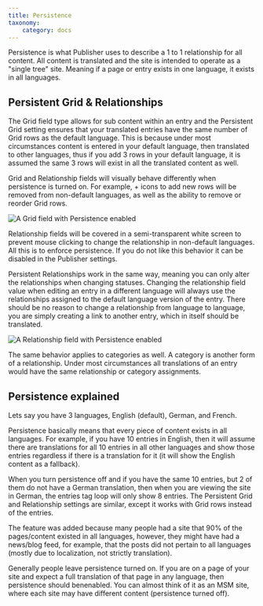 ```yaml
---
title: Persistence
taxonomy:
    category: docs
---
```


Persistence is what Publisher uses to describe a 1 to 1 relationship for all content. All content is translated and the site is intended to operate as a "single tree" site. Meaning if a page or entry exists in one language, it exists in all languages.

## Persistent Grid & Relationships

The Grid field type allows for sub content within an entry and the Persistent Grid setting ensures that your translated entries have the same number of Grid rows as the default language. This is because under most circumstances content is entered in your default language, then translated to other languages, thus if you add 3 rows in your default language, it is assumed the same 3 rows will exist in all the translated content as well.

Grid and Relationship fields will visually behave differently when persistence is turned on. For example, + icons to add new rows will be removed from non-default languages, as well as the ability to remove or reorder Grid rows.

![A Grid field with Persistence enabled](http://docs.boldminded.com/images/disabled-grid.png)

Relationship fields will be covered in a semi-transparent white screen to prevent mouse clicking to change the relationship in non-default languages. All this is to enforce persistence. If you do not like this behavior it can be disabled in the Publisher settings.

Persistent Relationships work in the same way, meaning you can only alter the relationships when changing statuses. Changing the relationship field value when editing an entry in a different language will always use the relationships assigned to the default language version of the entry. There should be no reason to change a relationship from language to language, you are simply creating a link to another entry, which in itself should be translated.

![A Relationship field with Persistence enabled](http://docs.boldminded.com/images/disabled-relationship.png)

The same behavior applies to categories as well. A category is another form of a relationship. Under most circumstances all translations of an entry would have the same relationship or category assignments.

## Persistence explained

Lets say you have 3 languages, English (default), German, and French.

Persistence basically means that every piece of content exists in all languages. For example, if you have 10 entries in English, then it will assume there are translations for all 10 entries in all other languages and show those entries regardless if there is a translation for it (it will show the English content as a fallback).

When you turn persistence off and if you have the same 10 entries, but 2 of them do not have a German translation, then when you are viewing the site in German, the entries tag loop will only show 8 entries. The Persistent Grid and Relationship settings are similar, except it works with Grid rows instead of the entries.

The feature was added because many people had a site that 90% of the pages/content existed in all languages, however, they might have had a news/blog feed, for example, that the posts did not pertain to all languages (mostly due to localization, not strictly translation).

Generally people leave persistence turned on. If you are on a page of your site and expect a full translation of that page in any language, then persistence should benenabled. You can almost think of it as an MSM site, where each site may have different content (persistence turned off).

